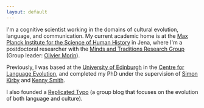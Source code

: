 ```yaml
---
layout: default
---
```


I'm a cognitive scientist working in the domains of cultural evolution, language, and communication. My current academic home is at the [Max Planck Institute for the Science of Human History](http://www.shh.mpg.de/en) in Jena, where I'm a postdoctoral researcher with the [Minds and Traditions Research Group](http://www.shh.mpg.de/94549/themintgroup) (Group leader: [Olivier Morin](https://sites.google.com/site/sitedoliviermorin/)).

Previously, I was based at the [University of Edinburgh](http://ed.ac.uk) in the [Centre for Language Evolution](http://www.lel.ed.ac.uk/cle/), and completed my PhD under the supervision of [Simon Kirby](http://www.lel.ed.ac.uk/~simon/) and [Kenny Smith](http://www.lel.ed.ac.uk/~kenny/).

I also founded a [Replicated Typo](http://www.replicatedtypo.com) (a group blog that focuses on the evolution of both language and culture).
